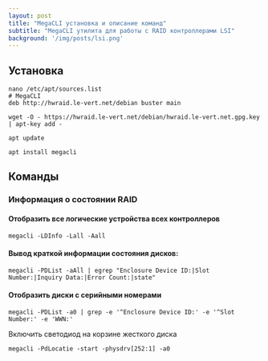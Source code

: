 ```yaml
---
layout: post
title: "MegaCLI установка и описание команд"
subtitle: "MegaCLI утилита для работы с RAID контроллерами LSI"
background: '/img/posts/lsi.png'
---
```



##  Установка

```
nano /etc/apt/sources.list
# MegaCLI
deb http://hwraid.le-vert.net/debian buster main

wget -O - https://hwraid.le-vert.net/debian/hwraid.le-vert.net.gpg.key | apt-key add -

apt update

apt install megacli
```
## Команды

### Информация о состоянии RAID

#### Отобразить все логические устройства всех контроллеров
```
megacli -LDInfo -Lall -Aall
```
#### Вывод краткой информации состояния дисков:
```
megacli -PDList -aAll | egrep "Enclosure Device ID:|Slot Number:|Inquiry Data:|Error Count:|state"
```
#### Отобразить диски с серийными номерами
```
megacli -PDList -a0 | grep -e '^Enclosure Device ID:' -e '^Slot Number:' -e 'WWN:'
```

Включить светодиод на корзине жесткого диска
```
megacli -PdLocatie -start -physdrv[252:1] -a0
```
